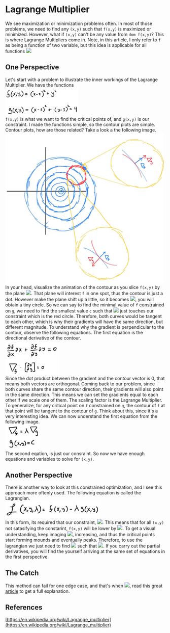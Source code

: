 # Lagrange Multiplier
 We see maximization or minimization problems often. In most of those problems, we need to find any `(x,y)`
 such that `f(x,y)` is maximized or minimized. However, what if `(x,y)` can't be any value from `dom f(x,y)`? This is where Lagrange Multipliers come in. Note, in this article, I only refer to `f` as being a function of two variable, but this idea is applicable for all functions <img src="https://render.githubusercontent.com/render/math?math=f:\mathbb{R}^n \rightarrow \mathbb{R}">
## One Perspective
Let's start with a problem to illustrate the inner workings of the Lagrange Multiplier. We have the functions <br />
<img src="/Lagrange/problem.png" alt="drawing" width="230"/> <br />
`f(x,y)` is what we want to find the critical points of, and `g(x,y)`  is our constraint. I made the functions simple, so the contour plots are simple. Contour plots, how are those related? Take a look a the following image. <br />
<img src="/Lagrange/diagram.png" alt="drawing" width="500"/> <br />
In your head, visualize the animation of the contour as you slice `f(x,y)` by the plane <img src="https://render.githubusercontent.com/render/math?math=z=0">. That plane will interest `f` in one spot, thus the contour is just a dot. However make the plane shift up a little, so it becomes <img src="https://render.githubusercontent.com/render/math?math=z=0.1">, you will obtain a tiny circle. So we can say to find the minimal value of `f` constrained on `g`, we need to find the smallest value `c` such that <img src="https://render.githubusercontent.com/render/math?math=z=c"> just touches our constraint which is the red circle. Therefore, both curves would be tangent to each other, which is why their gradients will have the same direction, but different magnitude. To understand why the gradient is perpendicular to the contour, observe the following equations. The first equation is the directional derivative of the contour.  <br />
<img src="/Lagrange/dot.png" alt="drawing" width="170"/> <br />
Since the dot product between the gradient and the contour vector is 0, that means both vectors are orthogonal. Coming back to our problem, since both curves share the same contour direction, their gradients will also point in the same direction. This means we can set the gradients equal to each other if we scale one of them. The scaling factor is the Lagrange Multiplier. To generalize, for any critical point on `f` constrained on `g`, the contour of `f` at that point will be tangent to the contour of `g`. Think about this, since it's a very interesting idea. We can now understand the first equation from the following image. 
<br /> <img src="/Lagrange/eq.png" alt="drawing" width="110"/> <br />
The second eqation, is just our consraint. So now we have enough equations and variables to solve for `(x,y)`. 

## Another Perspective
There is another way to look at this constrained optimization, and I see this approach more oftenly used. The following equation is called the Lagrangian. <br />
<img src="/Lagrange/Lagrangian.png" alt="drawing" width="300"/> <br />
In this form, its required that our constraint, <img src="https://render.githubusercontent.com/render/math?math=g(x,y)=0">. This means that for all `(x,y)` not satasifying the constarint, `f(x,y)` will be lower by <img src="https://render.githubusercontent.com/render/math?math=\lambda g(x,y)">. To get a visual understanding, keep imaging <img src="https://render.githubusercontent.com/render/math?math=\lambda">, increasing, and thus the critical points start forming mounds and eventually peaks. Therefore, to use the lagrangian we just need to find
<img src="https://render.githubusercontent.com/render/math?math=(x,y,\lambda)"> such that <img src="https://render.githubusercontent.com/render/math?math=\nabla \mathcal{L}(x,y,\lambda) = 0">. If you carry out the partial derivatives, you will find the yourself arriving at the same set of equations in the first perspective.


## The Catch
This method can fail for one edge case, and that's when <img src="https://render.githubusercontent.com/render/math?math=\nabla g = 0">, read this great [article](https://www.maa.org/sites/default/files/nunemacher01010325718.pdf) to get a full explanation. 

## References
[https://en.wikipedia.org/wiki/Lagrange_multiplier](https://en.wikipedia.org/wiki/Lagrange_multiplier)
